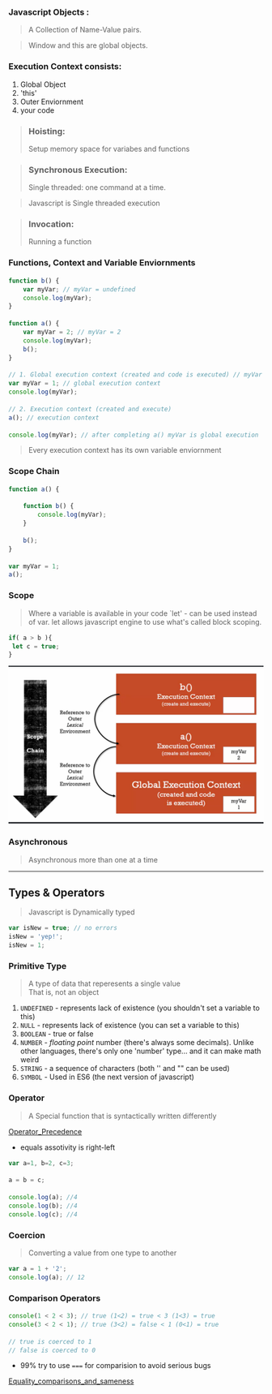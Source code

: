 ### Javascript Objects :
> A Collection of Name-Value pairs.

> Window and this are global objects.

### Execution Context consists:
1. Global Object
2. 'this'
3. Outer Enviornment
4. your code

> ### Hoisting:
> Setup memory space for variabes and functions 

> ### Synchronous Execution:
> Single threaded: one command at a time.

> Javascript is Single threaded execution

> ### Invocation:
> Running a function 

### Functions, Context and Variable Enviornments 
```js
function b() {
	var myVar; // myVar = undefined
    console.log(myVar);
}

function a() {
	var myVar = 2; // myVar = 2
    console.log(myVar);
	b();
}

// 1. Global execution context (created and code is executed) // myVar = 1
var myVar = 1; // global execution context
console.log(myVar);

// 2. Execution context (created and execute)
a(); // execution context

console.log(myVar); // after completing a() myVar is global execution
```
> Every execution context has its own variable enviornment 

### Scope Chain
```js
function a() {
    
    function b() {
        console.log(myVar);
    }
    
	b();
}

var myVar = 1;
a();
```


### Scope
> Where a variable is available in your code 
> `let' - can be used instead of var. let allows javascript engine to use what's called block scoping.

```js
if( a > b ){
 let c = true;
}
```

![Alt text](img/scope.png?raw=true "Title")

### Asynchronous
> Asynchronous more than one at a time

<hr>

## Types & Operators

> Javascript is Dynamically typed
```js
var isNew = true; // no errors
isNew = 'yep!';
isNew = 1;
```

### Primitive Type
> A type of data that reperesents a single value <br> That is, not an object

1. `UNDEFINED` - represents lack of existence (you shouldn't set a variable to this)
2. `NULL` - represents lack of existence (you can set a variable to this)
3. `BOOLEAN` - true or false
4. `NUMBER` - *floating point* number (there's always some decimals). Unlike other languages, there's only one 'number' type... and it can make math weird
5. `STRING` - a sequence of characters (both '' and "" can be used)
6. `SYMBOL` - Used in ES6 (the next version of javascript)


### Operator
> A Special function that is syntactically written differently

[Operator_Precedence](https://developer.mozilla.org/en-US/docs/Web/JavaScript/Reference/Operators/Operator_Precedence)

* equals assotivity is right-left
```js
var a=1, b=2, c=3;

a = b = c;

console.log(a); //4
console.log(b); //4
console.log(c); //4
```


### Coercion
> Converting a value from one type to another
```js
var a = 1 + '2';
console.log(a); // 12
```

### Comparison Operators
```js
console(1 < 2 < 3); // true (1<2) = true < 3 (1<3) = true
console(3 < 2 < 1); // true (3<2) = false < 1 (0<1) = true

// true is coerced to 1
// false is coerced to 0
```

* 99% try to use `===` for comparision to avoid serious bugs

[Equality_comparisons_and_sameness](https://developer.mozilla.org/en-US/docs/Web/JavaScript/Equality_comparisons_and_sameness)
















